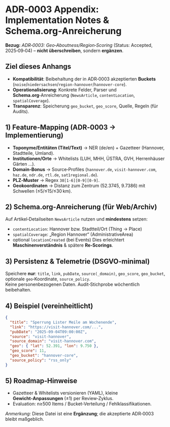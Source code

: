 # ADR‑0003 Appendix: Implementation Notes & Schema.org‑Anreicherung
**Bezug:** _ADR‑0003: Geo‑Aboutness/Region‑Scoring_ (Status: Accepted, 2025‑09‑04) – **nicht überschreiben**, sondern **ergänzen**.

## Ziel dieses Anhangs
- **Kompatibilität**: Beibehaltung der in ADR‑0003 akzeptierten **Buckets** (`noise`/`niedersachsen`/`region-hannover`/`hannover-core`).
- **Operationalisierung**: Konkrete Felder, Parser und **Schema.org**‑Anreicherung (`NewsArticle`, `contentLocation`, `spatialCoverage`).
- **Transparenz**: Speicherung `geo_bucket`, `geo_score`, Quelle, Regeln (für Audits).

## 1) Feature‑Mapping (ADR‑0003 → Implementierung)
- **Toponyme/Entitäten (Titel/Text)** → NER (de/en) + Gazetteer (Hannover, Stadtteile, Umland).  
- **Institutionen/Orte** → Whitelists (LUH, MHH, ÜSTRA, GVH, Herrenhäuser Gärten …).  
- **Domain‑Bonus** → Source‑Profiles (`hannover.de`, `visit-hannover.com`, `haz.de`, `ndr.de`, `rtl.de`, `sat1regional.de`).  
- **PLZ‑Muster** → Regex `30[1-6][0-9][0-9]`.  
- **Geokoordinaten** → Distanz zum Zentrum (52.3745, 9.7386) mit Schwellen (≤5/≤15/≤30 km).

## 2) Schema.org‑Anreicherung (für Web/Archiv)
Auf Artikel‑Detailseiten `NewsArticle` nutzen und **mindestens** setzen:
- `contentLocation`: Hannover bzw. Stadtteil/Ort (Thing → Place)
- `spatialCoverage`: „Region Hannover“ (AdministrativeArea)
- optional `locationCreated` (bei Events)
Dies erleichtert **Maschinenverständnis** & spätere **Re‑Scorings**.

## 3) Persistenz & Telemetrie (DSGVO‑minimal)
Speichere **nur**: `title`, `link`, `pubDate`, `source(_domain)`, `geo_score`, `geo_bucket`, optionale `geo`‑Koordinate, `source_policy`.  
Keine personenbezogenen Daten. Audit‑Stichprobe wöchentlich beibehalten.

## 4) Beispiel (vereinheitlicht)
```json
{
  "title": "Sperrung Lister Meile am Wochenende",
  "link": "https://visit-hannover.com/...",
  "pubDate": "2025-09-04T09:00:00Z",
  "source": "visit-hannover",
  "source_domain": "visit-hannover.com",
  "geo": { "lat": 52.391, "lon": 9.750 },
  "geo_score": 11,
  "geo_bucket": "hannover-core",
  "source_policy": "rss_only"
}
```

## 5) Roadmap‑Hinweise
- Gazetteer & Whitelists versionieren (YAML), kleine **Gewicht‑Anpassungen** (±1) per Review‑Zyklus.
- Evaluation: n≥500 Items / Bucket‑Verteilung / Fehlklassifikationen.

_Anmerkung:_ Diese Datei ist eine **Ergänzung**; die akzeptierte ADR‑0003 bleibt maßgeblich.
